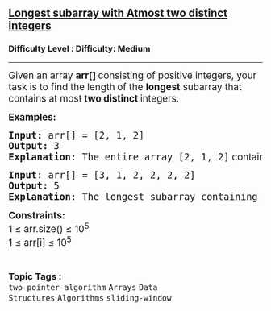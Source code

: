 <h2><a href="https://www.geeksforgeeks.org/problems/fruit-into-baskets-1663137462/1?_gl=1*uaj9h3*_up*MQ..*_gs*MQ..&gclid=CjwKCAjwsZPDBhBWEiwADuO6y3sYbCClXRZ6qlUq0Ea0BPxv-nglvnMv42_nSsKJkDDyAkmNE_ShPRoCXdgQAvD_BwE&gbraid=0AAAAAC9yBkDady9DAplCHPfobH8N9WeHN">Longest subarray with Atmost two distinct integers</a></h2><h3>Difficulty Level : Difficulty: Medium</h3><hr><div class="problems_problem_content__Xm_eO"><p><span style="font-size: 14pt;">Given an array <strong>arr[] </strong>consisting of positive integers, your task is to find the length<strong data-start="179" data-end="224"> </strong>of the <strong>longest</strong> subarray that contains at most<strong data-start="239" data-end="272"> two distinct </strong>integers.</span></p>
<p><span style="font-size: 14pt;"><strong>Examples:</strong></span></p>
<pre><span style="font-size: 14pt;"><strong>Input: </strong>arr[] = [2, 1, 2]<br><strong>Output:</strong> 3<br><strong>Explanation</strong>: The entire array [2, 1, 2]<span style="font-family: -apple-system, BlinkMacSystemFont, 'Segoe UI', Roboto, Oxygen, Ubuntu, Cantarell, 'Open Sans', 'Helvetica Neue', sans-serif;"> contains at most two distinct integers (2</span><span style="font-family: -apple-system, BlinkMacSystemFont, 'Segoe UI', Roboto, Oxygen, Ubuntu, Cantarell, 'Open Sans', 'Helvetica Neue', sans-serif;"> and 1</span><span style="font-family: -apple-system, BlinkMacSystemFont, 'Segoe UI', Roboto, Oxygen, Ubuntu, Cantarell, 'Open Sans', 'Helvetica Neue', sans-serif;">). Hence, the length of the longest subarray is 3</span><span style="font-family: -apple-system, BlinkMacSystemFont, 'Segoe UI', Roboto, Oxygen, Ubuntu, Cantarell, 'Open Sans', 'Helvetica Neue', sans-serif;">.</span></span></pre>
<pre><span style="font-size: 14pt;"><strong>Input</strong>: arr[] = [3, 1, 2, 2, 2, 2]<br><strong>Output: </strong>5<br><strong>Explanation</strong>: The longest subarray containing at most two distinct integers is [1, 2, 2, 2, 2]<span style="font-family: -apple-system, BlinkMacSystemFont, 'Segoe UI', Roboto, Oxygen, Ubuntu, Cantarell, 'Open Sans', 'Helvetica Neue', sans-serif;">, which has a length of 5</span><span style="font-family: -apple-system, BlinkMacSystemFont, 'Segoe UI', Roboto, Oxygen, Ubuntu, Cantarell, 'Open Sans', 'Helvetica Neue', sans-serif;">.</span></span></pre>
<p><span style="font-size: 14pt;"><strong>Constraints:</strong></span><br><span style="font-size: 14pt;">1 ≤ arr.size() ≤ 10<sup>5</sup><br>1 ≤ arr[i] ≤ 10<sup>5</sup></span></p></div><br><p><span style=font-size:18px><strong>Topic Tags : </strong><br><code>two-pointer-algorithm</code>&nbsp;<code>Arrays</code>&nbsp;<code>Data Structures</code>&nbsp;<code>Algorithms</code>&nbsp;<code>sliding-window</code>&nbsp;